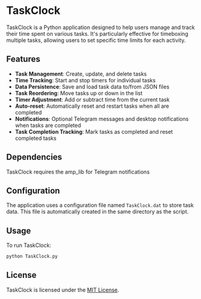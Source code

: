 # TaskClock

TaskClock is a Python application designed to help users manage and track their time spent on various tasks. It's particularly effective for timeboxing multiple tasks, allowing users to set specific time limits for each activity.

## Features

- **Task Management**: Create, update, and delete tasks
- **Time Tracking**: Start and stop timers for individual tasks
- **Data Persistence**: Save and load task data to/from JSON files
- **Task Reordering**: Move tasks up or down in the list
- **Timer Adjustment**: Add or subtract time from the current task
- **Auto-reset**: Automatically reset and restart tasks when all are completed
- **Notifications**: Optional Telegram messages and desktop notifications when tasks are completed
- **Task Completion Tracking**: Mark tasks as completed and reset completed tasks


## Dependencies

TaskClock requires the amp_lib for Telegram notifications

## Configuration

The application uses a configuration file named `TaskClock.dat` to store task data. This file is automatically created in the same directory as the script.

## Usage

To run TaskClock:

```bash
python TaskClock.py
```


## License

TaskClock is licensed under the [MIT License](LICENSE).

